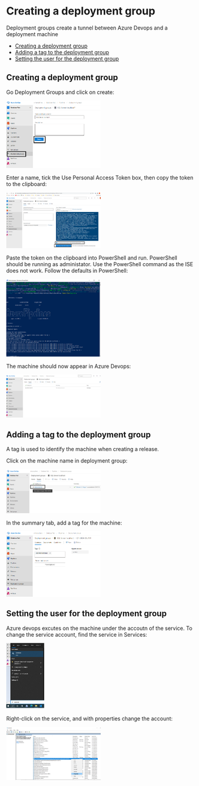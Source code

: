 # Creating a deployment group

Deployment groups create a tunnel between Azure Devops and a deployment machine

- [Creating a deployment group](#Creating-a-deployment-group)
- [Adding a tag to the deployment group](#Adding-a-tag-to-the-deployment-group)
- [Setting the user for the deployment group](#Setting-the-user-for-the-deployment-group)

## Creating a deployment group

Go Deployment Groups and click on create:

<img src="./Pictures/DeploymentGroups/DeploymentGroup01.png" width="50%" height="50%">

Enter a name, tick the Use Personal Access Token box, then copy the token to the clipboard:

<img src="./Pictures/DeploymentGroups/DeploymentGroup02.png" width="50%" height="50%">

Paste the token on the clipboard into PowerShell and run. PowerShell should be running as administator. Use the PowerShell command as the ISE does not work. Follow the defaults in PowerShell:

<img src="./Pictures/DeploymentGroups/DeploymentGroup03.png" width="50%" height="50%">

The machine should now appear in Azure Devops:

<img src="./Pictures/DeploymentGroups/DeploymentGroup04.png" width="50%" height="50%">

## Adding a tag to the deployment group
A tag is used to identify the machine when creating a release.

Click on the machine name in deployment group:

<img src="./Pictures/DeploymentGroups/DeploymentGroup08.png" width="50%" height="50%">

In the summary tab, add a tag for the machine:

<img src="./Pictures/DeploymentGroups/DeploymentGroup05.png" width="50%" height="50%">

## Setting the user for the deployment group
Azure devops excutes on the machine under the accoutn of the service. To change the service account, find the service in Services:

<img src="./Pictures/DeploymentGroups/DeploymentGroup06.png" width="20%" height="20%">

Right-click on the service, and with properties change the account:

<img src="./Pictures/DeploymentGroups/DeploymentGroup07.png" width="50%" height="50%">

